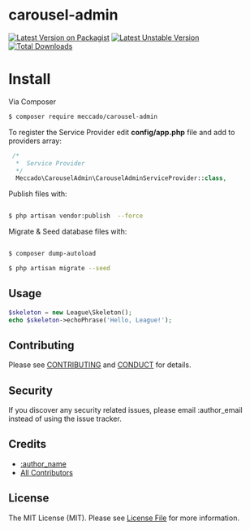 # carousel-admin

[![Latest Version on Packagist](https://poser.pugx.org/meccado/carousel-admin/v/stable)](https://packagist.org/packages/meccado/carousel-admin)
[![Latest Unstable Version](https://poser.pugx.org/meccado/carousel-admin/v/unstable)](https://packagist.org/packages/meccado/carousel-admin)
[![Total Downloads](https://poser.pugx.org/meccado/carousel-admin/downloads)](https://packagist.org/packages/meccado/carousel-admin)

Install
=======

Via Composer

``` bash
$ composer require meccado/carousel-admin
```
To register the Service Provider edit **config/app.php** file and add to providers array:

```php
 /*
  *  Service Provider
  */
  Meccado\CarouselAdmin\CarouselAdminServiceProvider::class,
```

Publish files with:

```bash

$ php artisan vendor:publish  --force
```

Migrate & Seed database files with:

```bash

$ composer dump-autoload

$ php artisan migrate --seed
```

## Usage

``` php
$skeleton = new League\Skeleton();
echo $skeleton->echoPhrase('Hello, League!');
```

## Contributing

Please see [CONTRIBUTING](CONTRIBUTING.md) and [CONDUCT](CONDUCT.md) for details.

## Security

If you discover any security related issues, please email :author_email instead of using the issue tracker.

## Credits

- [:author_name][link-author]
- [All Contributors][link-contributors]

## License

The MIT License (MIT). Please see [License File](LICENSE.md) for more information.

[ico-version]: https://img.shields.io/packagist/v/meccado/carousel-admin.svg?style=flat-square
[ico-license]: https://img.shields.io/badge/license-MIT-brightgreen.svg?style=flat-square
[ico-travis]: https://img.shields.io/travis/meccado/carousel-admin/master.svg?style=flat-square
[ico-scrutinizer]: https://img.shields.io/scrutinizer/coverage/g/meccado/carousel-admin.svg?style=flat-square
[ico-code-quality]: https://img.shields.io/scrutinizer/g/meccado/carousel-admin.svg?style=flat-square
[ico-downloads]: https://img.shields.io/packagist/dt/meccado/carousel-admin.svg?style=flat-square

[link-packagist]: https://packagist.org/packages/meccado/carousel-admin
[link-travis]: https://travis-ci.org/meccado/carousel-admin
[link-scrutinizer]: https://scrutinizer-ci.com/g/meccado/carousel-admin/code-structure
[link-code-quality]: https://scrutinizer-ci.com/g/meccado/carousel-admin
[link-downloads]: https://packagist.org/packages/meccado/carousel-admin
[link-author]: https://github.com/meccado
[link-contributors]: ../../contributors
